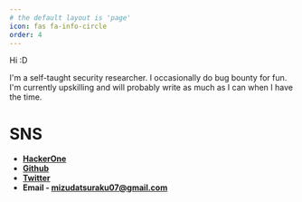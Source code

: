 ```yaml
---
# the default layout is 'page'
icon: fas fa-info-circle
order: 4
---
```


Hi :D

I'm a self-taught security researcher. I occasionally do bug bounty for fun. I'm currently upskilling and will probably write as much as I can when I have the time.

# SNS

- **[HackerOne](https://hackerone.com/datsuraku147)**
- **[Github](https://github.com/datsuraku147)**
- **[Twitter](https://twitter.com/MDatsuraku)**
- **Email - mizudatsuraku07@gmail.com**